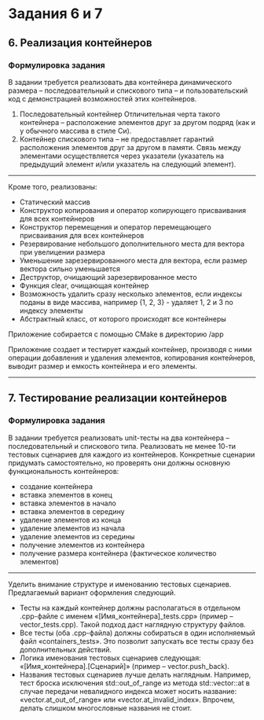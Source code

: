 # Задания 6 и 7

## 6. Реализация контейнеров

### Формулировка задания

В задании требуется реализовать два контейнера динамического размера – последовательный и
спискового типа – и пользовательский код с демонстрацией возможностей этих контейнеров.
1. Последовательный контейнер
Отличительная черта такого контейнера – расположение элементов друг за другом подряд
(как и у обычного массива в стиле Си).
2. Контейнер спискового типа – не предоставляет гарантий расположения элементов друг за
другом в памяти. Связь между элементами осуществляется через указатели (указатель на
предыдущий элемент и/или указатель на следующий элемент).

---

Кроме того, реализованы:
- Статический массив
- Конструктор копирования и оператор копирующего присваивания для всех контейнеров
- Конструктор перемещения и оператор перемещающего присваивания для всех контейнеров
- Резервирование небольшого дополнительного места для вектора при увелицении размера
- Уменьшение зарезервированного места для вектора, если размер вектора сильно уменьшается
- Деструктор, очищающий зарезервированное место
- Функция clear, очищающая контейнер
- Возможность удалить сразу несколько элементов, если индексы поданы в виде массива, например {1, 2, 3} - удаляет 1, 2 и 3 по индексу элементы
- Абстрактный класс, от которого происходят все контейнеры

Приложение собирается с помощью CMake в директорию /app


Приложение создает и тестирует каждый контейнер, производя с ними операции добавления и удаления элементов, копирования контейнеров, выводит размер и емкость контейнера и его элементы.

***

## 7. Тестирование реализации контейнеров

### Формулировка задания

В задании требуется реализовать unit-тесты на два контейнера – последовательный и спискового типа.
Реализовать не менее 10-ти тестовых сценариев для каждого из контейнеров. Конкретные сценарии придумать самостоятельно, но проверять они должны основную функциональность контейнеров:
- создание контейнера
- вставка элементов в конец
- вставка элементов в начало
- вставка элементов в середину
- удаление элементов из конца
- удаление элементов из начала
- удаление элементов из середины
- получение элементов из контейнера
- получение размера контейнера (фактическое количество элементов)

--- 

Уделить внимание структуре и именованию тестовых сценариев. Предлагаемый вариант оформления следующий.
- Тесты на каждый контейнер должны располагаться в отдельном .cpp-файле с именем «[Имя_контейнера]_tests.cpp» (пример – vector_tests.cpp). Такой подход даст наглядную структуру файлов.
- Все тесты (оба .cpp-файла) должны собираться в один исполняемый файл «containers_tests». Это позволит запускать все тесты сразу без дополнительных действий.
- Логика именования тестовых сценариев следующая: «[Имя_контейнера].[Сценарий]» (пример – vector.push_back).
- Названия тестовых сценариев лучше делать наглядным. Например, тест броска исключения std::out_of_range из метода std::vector::at в случае передачи невалидного индекса может носить название: «vector.at_out_of_range» или «vector.at_invalid_index». Впрочем, делать слишком многословные названия не стоит.
